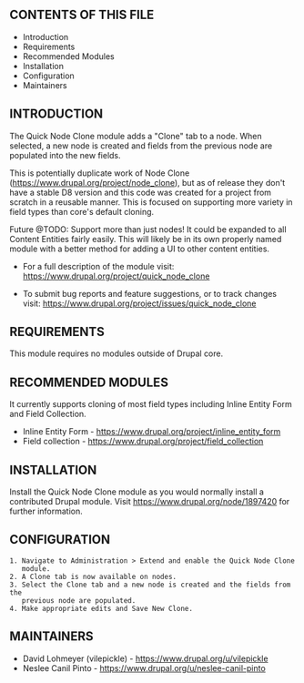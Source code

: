 CONTENTS OF THIS FILE
---------------------

 * Introduction
 * Requirements
 * Recommended Modules
 * Installation
 * Configuration
 * Maintainers


INTRODUCTION
------------

The Quick Node Clone module adds a "Clone" tab to a node. When selected, a new
node is created and fields from the previous node are populated into the new
fields.

This is potentially duplicate work of Node Clone
(https://www.drupal.org/project/node_clone), but as of release they don't have
a stable D8 version and this code was created for a project from scratch in a
reusable manner. This is focused on supporting more variety in field types than
core's default cloning.

Future @TODO: Support more than just nodes! It could be expanded to all Content
Entities fairly easily. This will likely be in its own properly named module
with a better method for adding a UI to other content entities.

 * For a full description of the module visit:
   https://www.drupal.org/project/quick_node_clone

 * To submit bug reports and feature suggestions, or to track changes visit:
   https://www.drupal.org/project/issues/quick_node_clone


REQUIREMENTS
------------

This module requires no modules outside of Drupal core.


RECOMMENDED MODULES
-------------------

It currently supports cloning of most field types including Inline Entity Form
and Field Collection.

 * Inline Entity Form - https://www.drupal.org/project/inline_entity_form
 * Field collection - https://www.drupal.org/project/field_collection


INSTALLATION
------------

Install the Quick Node Clone module as you would normally install a contributed
Drupal module. Visit https://www.drupal.org/node/1897420 for further
information.


CONFIGURATION
-------------

    1. Navigate to Administration > Extend and enable the Quick Node Clone
       module.
    2. A Clone tab is now available on nodes.
    3. Select the Clone tab and a new node is created and the fields from the
       previous node are populated.
    4. Make appropriate edits and Save New Clone.


MAINTAINERS
-----------

 * David Lohmeyer (vilepickle) - https://www.drupal.org/u/vilepickle
 * Neslee Canil Pinto - https://www.drupal.org/u/neslee-canil-pinto
